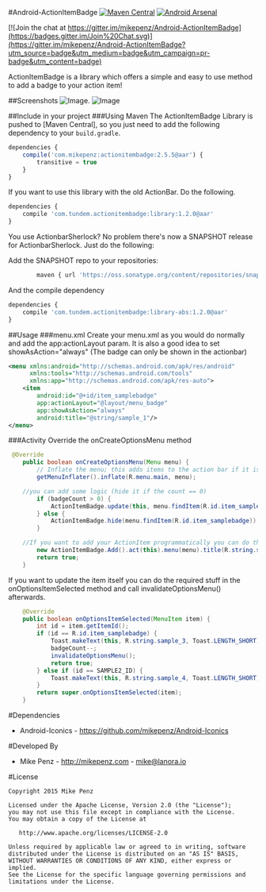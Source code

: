 #Android-ActionItemBadge [![Maven Central](https://maven-badges.herokuapp.com/maven-central/com.mikepenz/actionitembadge/badge.svg?style=flat)](https://maven-badges.herokuapp.com/maven-central/com.mikepenz/actionitembadge) [![Android Arsenal](http://img.shields.io/badge/Android%20Arsenal-Android--ActionItemBadge-brightgreen.svg?style=flat)](http://android-arsenal.com/details/1/755)

[![Join the chat at https://gitter.im/mikepenz/Android-ActionItemBadge](https://badges.gitter.im/Join%20Chat.svg)](https://gitter.im/mikepenz/Android-ActionItemBadge?utm_source=badge&utm_medium=badge&utm_campaign=pr-badge&utm_content=badge)

ActionItemBadge is a library which offers a simple and easy to use method to add a badge to your action item!


##Screenshots
![Image](https://raw.githubusercontent.com/mikepenz/Android-ActionItemBadge/master/DEV/screenshot/screenshot1_small.png).
![Image](https://raw.githubusercontent.com/mikepenz/Android-ActionItemBadge/master/DEV/screenshot/screenshot2_small.png)

##Include in your project
###Using Maven
The ActionItemBadge Library is pushed to [Maven Central], so you just need to add the following dependency to your `build.gradle`.

```javascript
dependencies {
	compile('com.mikepenz:actionitembadge:2.5.5@aar') {
	    transitive = true
	}
}
```

If you want to use this library with the old ActionBar. Do the following.
```javascript
dependencies {
	compile 'com.tundem.actionitembadge:library:1.2.0@aar'
}
```

You use ActionbarSherlock? No problem there's now a SNAPSHOT release for ActionbarSherlock. Just do the following:

Add the SNAPSHOT repo to your repositories:
```javascript
        maven { url 'https://oss.sonatype.org/content/repositories/snapshots/' }
```

And the compile dependency
```javascript
dependencies {
	compile 'com.tundem.actionitembadge:library-abs:1.2.0@aar'
}
```

##Usage
###menu.xml
Create your menu.xml as you would do normally and add the app:actionLayout param.
It is also a good idea to set showAsAction="always" (The badge can only be shown in the actionbar)
```xml
<menu xmlns:android="http://schemas.android.com/apk/res/android"
      xmlns:tools="http://schemas.android.com/tools"
      xmlns:app="http://schemas.android.com/apk/res-auto">
    <item
        android:id="@+id/item_samplebadge"
        app:actionLayout="@layout/menu_badge"
        app:showAsAction="always"
        android:title="@string/sample_1"/>
</menu>
```
###Activity
Override the onCreateOptionsMenu method
```java
 @Override
    public boolean onCreateOptionsMenu(Menu menu) {
        // Inflate the menu; this adds items to the action bar if it is present.
        getMenuInflater().inflate(R.menu.main, menu);

	//you can add some logic (hide it if the count == 0)
        if (badgeCount > 0) {
            ActionItemBadge.update(this, menu.findItem(R.id.item_samplebadge), FontAwesome.Icon.faw_android, ActionItemBadge.BadgeStyle.DARKGREY, badgeCount);
        } else {
            ActionItemBadge.hide(menu.findItem(R.id.item_samplebadge));
        }

	//If you want to add your ActionItem programmatically you can do this too. You do the following:
        new ActionItemBadge.Add().act(this).menu(menu).title(R.string.sample_2).itemDetails(0, SAMPLE2_ID, 1).showAsAction(MenuItem.SHOW_AS_ACTION_ALWAYS).build(ActionItemBadge.BadgeStyle.BLUE_LARGE, 1);
        return true;
    }
```
If you want to update the item itself you can do the required stuff in the onOptionsItemSelected method and
call invalidateOptionsMenu() afterwards.
```java
    @Override
    public boolean onOptionsItemSelected(MenuItem item) {
        int id = item.getItemId();
        if (id == R.id.item_samplebadge) {
            Toast.makeText(this, R.string.sample_3, Toast.LENGTH_SHORT).show();
            badgeCount--;
            invalidateOptionsMenu();
            return true;
        } else if (id == SAMPLE2_ID) {
            Toast.makeText(this, R.string.sample_4, Toast.LENGTH_SHORT).show();
        }
        return super.onOptionsItemSelected(item);
    }
```

#Dependencies
* Android-Iconics - https://github.com/mikepenz/Android-Iconics


#Developed By

* Mike Penz - http://mikepenz.com - <mike@lanora.io>


#License

    Copyright 2015 Mike Penz

    Licensed under the Apache License, Version 2.0 (the "License");
    you may not use this file except in compliance with the License.
    You may obtain a copy of the License at

       http://www.apache.org/licenses/LICENSE-2.0

    Unless required by applicable law or agreed to in writing, software
    distributed under the License is distributed on an "AS IS" BASIS,
    WITHOUT WARRANTIES OR CONDITIONS OF ANY KIND, either express or implied.
    See the License for the specific language governing permissions and
    limitations under the License.
